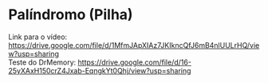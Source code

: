 # Palíndromo (Pilha) #
Link para o vídeo: https://drive.google.com/file/d/1MfmJApXIAz7JKIkncQfJ6mB4nlUULrHQ/view?usp=sharing  
Teste do DrMemory: https://drive.google.com/file/d/16-25yXAxH150crZ4Jxab-EqngkYt0Qhj/view?usp=sharing
